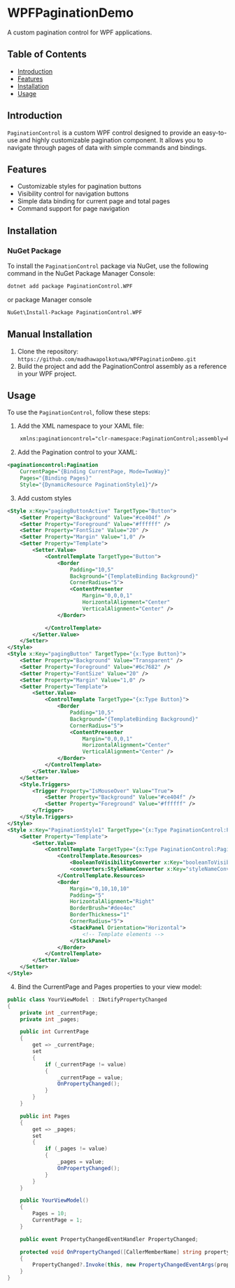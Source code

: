 # WPFPaginationDemo

A custom pagination control for WPF applications.

## Table of Contents

- [Introduction](#introduction)
- [Features](#features)
- [Installation](#installation)
- [Usage](#usage)

## Introduction

`PaginationControl` is a custom WPF control designed to provide an easy-to-use and highly customizable pagination component. It allows you to navigate through pages of data with simple commands and bindings.

## Features

- Customizable styles for pagination buttons
- Visibility control for navigation buttons
- Simple data binding for current page and total pages
- Command support for page navigation

## Installation

### NuGet Package

To install the `PaginationControl` package via NuGet, use the following command in the NuGet Package Manager Console:

```bash
dotnet add package PaginationControl.WPF 
```
or package Manager console
```bash
NuGet\Install-Package PaginationControl.WPF 
```

## Manual Installation
 1. Clone the repository:
  ```https://github.com/madhawapolkotuwa/WPFPaginationDemo.git```
 2. Build the project and add the PaginationControl assembly as a reference in your WPF project.

## Usage
  To use the `PaginationControl`, follow these steps:

1. Add the XML namespace to your XAML file:
```xml
    xmlns:paginationcontrol="clr-namespace:PaginationControl;assembly=PaginationControl"
```
2. Add the Pagination control to your XAML:
```xml
<paginationcontrol:Pagination
    CurrentPage="{Binding CurrentPage, Mode=TwoWay}"
    Pages="{Binding Pages}" 
    Style="{DynamicResource PaginationStyle1}"/>
```
3. Add custom styles

```xml
<Style x:Key="pagingButtonActive" TargetType="Button">
    <Setter Property="Background" Value="#ce404f" />
    <Setter Property="Foreground" Value="#ffffff" />
    <Setter Property="FontSize" Value="20" />
    <Setter Property="Margin" Value="1,0" />
    <Setter Property="Template">
        <Setter.Value>
            <ControlTemplate TargetType="Button">
                <Border
                    Padding="10,5"
                    Background="{TemplateBinding Background}"
                    CornerRadius="5">
                    <ContentPresenter
                        Margin="0,0,0,1"
                        HorizontalAlignment="Center"
                        VerticalAlignment="Center" />
                </Border>

            </ControlTemplate>
        </Setter.Value>
    </Setter>
</Style>
<Style x:Key="pagingButton" TargetType="{x:Type Button}">
    <Setter Property="Background" Value="Transparent" />
    <Setter Property="Foreground" Value="#6c7682" />
    <Setter Property="FontSize" Value="20" />
    <Setter Property="Margin" Value="1,0" />
    <Setter Property="Template">
        <Setter.Value>
            <ControlTemplate TargetType="{x:Type Button}">
                <Border
                    Padding="10,5"
                    Background="{TemplateBinding Background}"
                    CornerRadius="5">
                    <ContentPresenter
                        Margin="0,0,0,1"
                        HorizontalAlignment="Center"
                        VerticalAlignment="Center" />
                </Border>
            </ControlTemplate>
        </Setter.Value>
    </Setter>
    <Style.Triggers>
        <Trigger Property="IsMouseOver" Value="True">
            <Setter Property="Background" Value="#ce404f" />
            <Setter Property="Foreground" Value="#ffffff" />
        </Trigger>
    </Style.Triggers>
</Style>
<Style x:Key="PaginationStyle1" TargetType="{x:Type PaginationControl:Pagination}">
    <Setter Property="Template">
        <Setter.Value>
            <ControlTemplate TargetType="{x:Type PaginationControl:Pagination}">
                <ControlTemplate.Resources>
                    <BooleanToVisibilityConverter x:Key="booleanToVisibilityConverter" />
                    <converters:StyleNameConverter x:Key="styleNameConverter" />
                </ControlTemplate.Resources>
                <Border
                    Margin="0,10,10,10"
                    Padding="5"
                    HorizontalAlignment="Right"
                    BorderBrush="#dee4ec"
                    BorderThickness="1"
                    CornerRadius="5">
                    <StackPanel Orientation="Horizontal">
                        <!-- Template elements -->
                    </StackPanel>
                </Border>
            </ControlTemplate>
        </Setter.Value>
    </Setter>
</Style>
```

4. Bind the CurrentPage and Pages properties to your view model:

```csharp
public class YourViewModel : INotifyPropertyChanged
{
    private int _currentPage;
    private int _pages;

    public int CurrentPage
    {
        get => _currentPage;
        set
        {
            if (_currentPage != value)
            {
                _currentPage = value;
                OnPropertyChanged();
            }
        }
    }

    public int Pages
    {
        get => _pages;
        set
        {
            if (_pages != value)
            {
                _pages = value;
                OnPropertyChanged();
            }
        }
    }

    public YourViewModel()
    {
        Pages = 10;
        CurrentPage = 1;
    }

    public event PropertyChangedEventHandler PropertyChanged;

    protected void OnPropertyChanged([CallerMemberName] string propertyName = null)
    {
        PropertyChanged?.Invoke(this, new PropertyChangedEventArgs(propertyName));
    }
}
```

